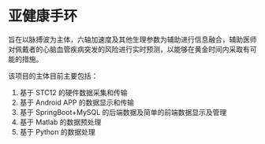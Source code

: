 # 亚健康手环
旨在以脉搏波为主体，六轴加速度及其他生理参数为辅助进行信息融合，辅助医师对佩戴者的心脑血管疾病突发的风险进行实时预测，以能够在黄金时间内采取有可能的措施。

该项目的主体目前主要包括：
1. 基于 STC12 的硬件数据采集和传输
1. 基于 Android APP 的数据显示和传输
1. 基于 SpringBoot+MySQL 的后端数据及简单的前端数据显示及管理
1. 基于 Matlab 的数据预处理
1. 基于 Python 的数据处理